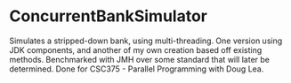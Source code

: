 # ConcurrentBankSimulator

Simulates a stripped-down bank, using multi-threading. One version using JDK components, and another of my own creation based off existing methods.
Benchmarked with JMH over some standard that will later be determined.
Done for CSC375 - Parallel Programming with Doug Lea.
